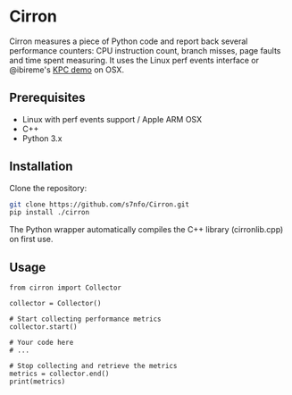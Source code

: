 # Cirron

Cirron measures a piece of Python code and report back several performance counters: CPU instruction count, branch misses, page faults and time spent measuring. It uses the Linux perf events interface or @ibireme's [KPC demo](https://gist.github.com/ibireme/173517c208c7dc333ba962c1f0d67d12) on OSX.

## Prerequisites

- Linux with perf events support / Apple ARM OSX
- C++
- Python 3.x

## Installation

Clone the repository:

```bash
git clone https://github.com/s7nfo/Cirron.git
pip install ./cirron
```

The Python wrapper automatically compiles the C++ library (cirronlib.cpp) on first use.

## Usage

```
from cirron import Collector

collector = Collector()

# Start collecting performance metrics
collector.start()

# Your code here
# ...

# Stop collecting and retrieve the metrics
metrics = collector.end()
print(metrics)
```
